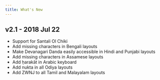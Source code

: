 ```yaml
---
title: What's New
---
```


## v2.1 - 2018 Jul 22
- Support for Santali Ol Chiki
- Add missing characters in Bengali layouts
- Make Devanagari Danda easily accessible in Hindi and Punjabi layouts
- Add missing characters in Assamese layouts
- Add ḥarakāt in Arabic keyboard
- Add nukta in all Odiya layouts
- Add ZWNJ to all Tamil and Malayalam layouts
